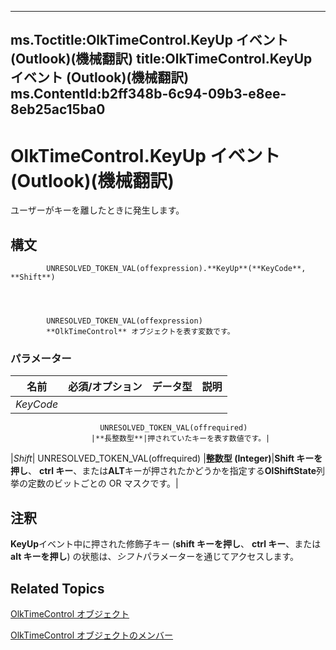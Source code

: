 

---
ms.Toctitle:OlkTimeControl.KeyUp イベント (Outlook)(機械翻訳)
title:OlkTimeControl.KeyUp イベント (Outlook)(機械翻訳)
ms.ContentId:b2ff348b-6c94-09b3-e8ee-8eb25ac15ba0
---
# OlkTimeControl.KeyUp イベント (Outlook)(機械翻訳)




ユーザーがキーを離したときに発生します。

## 構文

            UNRESOLVED_TOKEN_VAL(offexpression).**KeyUp**(**KeyCode**, **Shift**)




            UNRESOLVED_TOKEN_VAL(offexpression)
            **OlkTimeControl** オブジェクトを表す変数です。

### パラメーター

|**名前**|**必須/オプション**|**データ型**|**説明**|
|---|---|---|---|
|*KeyCode*|
                        UNRESOLVED_TOKEN_VAL(offrequired)
                      |**長整数型**|押されていたキーを表す数値です。|
|*Shift*|
                        UNRESOLVED_TOKEN_VAL(offrequired)
                      |**整数型 (Integer)**|**Shift キーを押し**、 **ctrl キー**、または**ALT**キーが押されたかどうかを指定する**OlShiftState**列挙の定数のビットごとの OR マスクです。|





## 注釈
**KeyUp**イベント中に押された修飾子キー (**shift キーを押し**、 **ctrl キー**、または**alt キーを押し**) の状態は、*シフト*パラメーターを通じてアクセスします。



## Related Topics

[OlkTimeControl オブジェクト](b23f1741-b920-0caf-d4be-9892d8f2ae07.md)

[OlkTimeControl オブジェクトのメンバー](4a9d0ec3-40b4-c40c-8774-ba8aa1f092e3.md)




